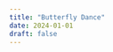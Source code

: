 ```yaml
---
title: "Butterfly Dance"
date: 2024-01-01
draft: false
---
```


<div id="butterfly-animation" style="width: 100%; height: 500px; position: relative; overflow: hidden; border-radius: 12px;"></div>

<script src="https://d3js.org/d3.v7.min.js"></script>
<script>
(function() {
  const container = document.getElementById('butterfly-animation');
  if (!container) return;
  
  const width = container.offsetWidth;
  const height = 500;
  
  const svg = d3.select('#butterfly-animation')
    .append('svg')
    .attr('width', width)
    .attr('height', height)
    .style('position', 'absolute')
    .style('top', 0)
    .style('left', 0);
  
  // Butterfly class
  class Butterfly {
    constructor(id, x, y, opacity) {
      this.id = id;
      this.x = x;
      this.y = y;
      this.vx = (Math.random() - 0.5) * 2;
      this.vy = (Math.random() - 0.5) * 2;
      this.opacity = opacity;
      this.wingAngle = 0;
      this.size = 20;
      this.targetX = x;
      this.targetY = y;
      this.lastChangeTime = Date.now();
      this.isFlirting = false;
      this.flirtTarget = null;
    }
    
    drawButterfly(g) {
      const isDark = document.documentElement.classList.contains('dark');
      const color = isDark ? 'hsl(var(--foreground))' : 'hsl(var(--foreground))';
      
      // Set overall opacity
      g.style('opacity', this.opacity);
      
      // Body
      g.append('ellipse')
        .attr('class', 'body')
        .attr('cx', 0)
        .attr('cy', 0)
        .attr('rx', 1.5)
        .attr('ry', 6)
        .style('fill', color)
        .style('opacity', 0.8);
      
      // Left wings
      const leftWing = g.append('g')
        .attr('class', 'left-wings');
      
      // Upper left wing - simplified shape
      leftWing.append('path')
        .attr('class', 'wing upper-left')
        .attr('d', 'M 0,-3 Q -12,-10 -10,-18 Q -6,-20 0,-15 Z')
        .style('fill', 'none')
        .style('stroke', color)
        .style('stroke-width', 0.8)
        .style('opacity', 0.6);
      
      // Lower left wing
      leftWing.append('path')
        .attr('class', 'wing lower-left')
        .attr('d', 'M 0,3 Q -10,6 -12,12 Q -8,14 0,8 Z')
        .style('fill', 'none')
        .style('stroke', color)
        .style('stroke-width', 0.8)
        .style('opacity', 0.6);
      
      // Right wings
      const rightWing = g.append('g')
        .attr('class', 'right-wings');
      
      // Upper right wing
      rightWing.append('path')
        .attr('class', 'wing upper-right')
        .attr('d', 'M 0,-3 Q 12,-10 10,-18 Q 6,-20 0,-15 Z')
        .style('fill', 'none')
        .style('stroke', color)
        .style('stroke-width', 0.8)
        .style('opacity', 0.6);
      
      // Lower right wing
      rightWing.append('path')
        .attr('class', 'wing lower-right')
        .attr('d', 'M 0,3 Q 10,6 12,12 Q 8,14 0,8 Z')
        .style('fill', 'none')
        .style('stroke', color)
        .style('stroke-width', 0.8)
        .style('opacity', 0.6);
      
      // Antennae
      g.append('line')
        .attr('x1', -0.5)
        .attr('y1', -6)
        .attr('x2', -2)
        .attr('y2', -9)
        .style('stroke', color)
        .style('stroke-width', 0.4)
        .style('opacity', 0.6);
      
      g.append('line')
        .attr('x1', 0.5)
        .attr('y1', -6)
        .attr('x2', 2)
        .attr('y2', -9)
        .style('stroke', color)
        .style('stroke-width', 0.4)
        .style('opacity', 0.6);
    }
    
    update(other) {
      const now = Date.now();
      const timeSinceChange = now - this.lastChangeTime;
      
      // Distance to other butterfly
      const dx = other.x - this.x;
      const dy = other.y - this.y;
      const distance = Math.sqrt(dx * dx + dy * dy);
      
      // Flirting behavior when close
      if (distance < 100) {
        if (!this.isFlirting) {
          this.isFlirting = true;
          this.flirtTarget = other;
        }
        
        // Circle around each other
        const angle = Math.atan2(dy, dx);
        const perpAngle = angle + Math.PI / 2;
        this.targetX = other.x + Math.cos(perpAngle) * 50;
        this.targetY = other.y + Math.sin(perpAngle) * 50;
        
        // Occasional close approach
        if (Math.random() < 0.01) {
          this.targetX = other.x + (Math.random() - 0.5) * 30;
          this.targetY = other.y + (Math.random() - 0.5) * 30;
        }
      } else {
        this.isFlirting = false;
        
        // Random wandering with occasional attraction
        if (timeSinceChange > 2000 + Math.random() * 2000) {
          if (Math.random() < 0.3) {
            // Move towards other butterfly sometimes
            this.targetX = other.x + (Math.random() - 0.5) * 200;
            this.targetY = other.y + (Math.random() - 0.5) * 200;
          } else {
            // Random target
            this.targetX = Math.random() * width;
            this.targetY = Math.random() * height;
          }
          this.lastChangeTime = now;
        }
      }
      
      // Smooth movement towards target
      const targetDx = this.targetX - this.x;
      const targetDy = this.targetY - this.y;
      const targetDist = Math.sqrt(targetDx * targetDx + targetDy * targetDy);
      
      if (targetDist > 1) {
        const speed = this.isFlirting ? 0.03 : 0.02;
        this.vx += (targetDx / targetDist) * speed;
        this.vy += (targetDy / targetDist) * speed;
      }
      
      // Apply some damping
      this.vx *= 0.98;
      this.vy *= 0.98;
      
      // Update position
      this.x += this.vx;
      this.y += this.vy;
      
      // Keep within bounds with soft boundaries
      const margin = 50;
      if (this.x < margin) {
        this.vx += 0.5;
        this.targetX = width / 2;
      }
      if (this.x > width - margin) {
        this.vx -= 0.5;
        this.targetX = width / 2;
      }
      if (this.y < margin) {
        this.vy += 0.5;
        this.targetY = height / 2;
      }
      if (this.y > height - margin) {
        this.vy -= 0.5;
        this.targetY = height / 2;
      }
      
      // Wing flapping
      this.wingAngle = Math.sin(now * 0.01) * 20;
    }
  }
  
  // Create butterflies with different opacities for subtle distinction
  const butterfly1 = new Butterfly(
    'butterfly1',
    width * 0.3,
    height * 0.5,
    0.7
  );
  
  const butterfly2 = new Butterfly(
    'butterfly2',
    width * 0.7,
    height * 0.5,
    0.5
  );
  
  // Create butterfly groups
  const b1Group = svg.append('g')
    .attr('class', 'butterfly-1')
    .attr('transform', `translate(${butterfly1.x},${butterfly1.y})`);
  butterfly1.drawButterfly(b1Group);
  
  const b2Group = svg.append('g')
    .attr('class', 'butterfly-2')
    .attr('transform', `translate(${butterfly2.x},${butterfly2.y})`);
  butterfly2.drawButterfly(b2Group);
  
  // Add minimal dots for spatial reference
  const dots = [
    {x: width * 0.2, y: height * 0.8},
    {x: width * 0.5, y: height * 0.85},
    {x: width * 0.8, y: height * 0.75}
  ];
  
  dots.forEach(pos => {
    svg.append('circle')
      .attr('cx', pos.x)
      .attr('cy', pos.y)
      .attr('r', 2)
      .style('fill', 'hsl(var(--muted-foreground))')
      .style('opacity', 0.2);
  });
  
  // Animation loop
  function animate() {
    butterfly1.update(butterfly2);
    butterfly2.update(butterfly1);
    
    // Update butterfly positions and rotations
    b1Group
      .attr('transform', `translate(${butterfly1.x},${butterfly1.y}) rotate(${Math.atan2(butterfly1.vy, butterfly1.vx) * 180 / Math.PI})`);
    
    b2Group
      .attr('transform', `translate(${butterfly2.x},${butterfly2.y}) rotate(${Math.atan2(butterfly2.vy, butterfly2.vx) * 180 / Math.PI})`);
    
    // Wing flapping animation
    b1Group.selectAll('.left-wings')
      .attr('transform', `rotate(${-butterfly1.wingAngle})`);
    b1Group.selectAll('.right-wings')
      .attr('transform', `rotate(${butterfly1.wingAngle})`);
    
    b2Group.selectAll('.left-wings')
      .attr('transform', `rotate(${-butterfly2.wingAngle})`);
    b2Group.selectAll('.right-wings')
      .attr('transform', `rotate(${butterfly2.wingAngle})`);
    
    // Add subtle connection line when flirting
    if (butterfly1.isFlirting && Math.random() < 0.02) {
      const connection = svg.append('line')
        .attr('x1', butterfly1.x)
        .attr('y1', butterfly1.y)
        .attr('x2', butterfly2.x)
        .attr('y2', butterfly2.y)
        .style('stroke', 'hsl(var(--accent))')
        .style('stroke-width', 0.5)
        .style('opacity', 0.3);
      
      connection.transition()
        .duration(1000)
        .style('opacity', 0)
        .remove();
    }
    
    requestAnimationFrame(animate);
  }
  
  animate();
  
  // Handle resize
  window.addEventListener('resize', function() {
    const newWidth = container.offsetWidth;
    svg.attr('width', newWidth);
  });
})();
</script>
